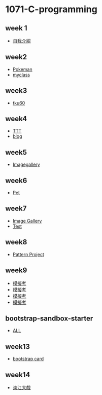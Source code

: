 # 1071-C-programming
## week 1
* [自我介紹](https://choutingman.github.io/20181002/w01/intro.html)
 
## week2
* [Pokeman](https://choutingman.github.io/20181002/w01/intro.html)
* [myclass](https://choutingman.github.io/20181002/w02/myclass.html)
## week3
* [tku60](https://choutingman.github.io/20181002/w03/tku60.html)
## week4
* [TTT](https://choutingman.github.io/20181002/w04/ttt.html)
* [blog](https://choutingman.github.io/20181002/w04/blog.html)
## week5
* [Imagegallery](https://choutingman.github.io/20181002/w05/imagegallery.html)
## week6
* [Pet](https://choutingman.github.io/20181002/w06/index.html)
## week7
* [Image Gallery](https://choutingman.github.io/20181002/w7/ImageGallery.html)
* [Test](https://choutingman.github.io/20181002/w7/test.html)
## week8
* [Pattern Project ](https://choutingman.github.io/20181002/w08/index.html)
## week9
* [模擬考](https://choutingman.github.io/20181002/w09-模擬考/div.html)
* [模擬考](https://choutingman.github.io/20181002/w09-模擬考/tku60.html)
* [模擬考](https://choutingman.github.io/20181002/w09-模擬考/resume.html)
* [模擬考](https://choutingman.github.io/20181002/w09-模擬考/travel.html)
## bootstrap-sandbox-starter
* [ALL](https://choutingman.github.io/20181002/bootstrap_sandbox_starter/2_2_basic_typography.html)
## week13
* [bootstrap card](https://choutingman.github.io/20181002/w12/index.html)
## week14
* [淡江大戲](https://choutingman.github.io/20181002/淡江大戲.html)

<!--stackedit_data:
eyJoaXN0b3J5IjpbLTE4NTk5MTEyMTEsNDEwMTM5NjYxLC03Nz
A0OTkwNDEsMTQzNjU0OTc3XX0=
-->
